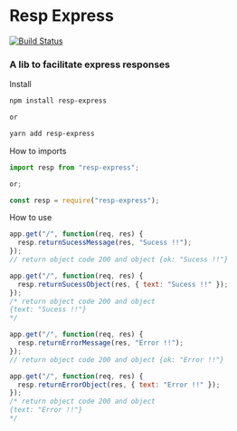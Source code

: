 # Resp Express

[![Build Status](https://travis-ci.org/joaomede/resp-express.svg?branch=master)](https://travis-ci.org/joaomede/resp-express)

### A lib to facilitate express responses

Install

```sh
npm install resp-express

or

yarn add resp-express
```

How to imports

```javascript
import resp from "resp-express";

or;

const resp = require("resp-express");
```

How to use

```javascript
app.get("/", function(req, res) {
  resp.returnSucessMessage(res, "Sucess !!");
});
// return object code 200 and object {ok: "Sucess !!"}

app.get("/", function(req, res) {
  resp.returnSucessObject(res, { text: "Sucess !!" });
});
/* return object code 200 and object 
{text: "Sucess !!"} 
*/

app.get("/", function(req, res) {
  resp.returnErrorMessage(res, "Error !!");
});
// return object code 200 and object {ok: "Error !!"}

app.get("/", function(req, res) {
  resp.returnErrorObject(res, { text: "Error !!" });
});
/* return object code 200 and object 
{text: "Error !!"} 
*/
```
